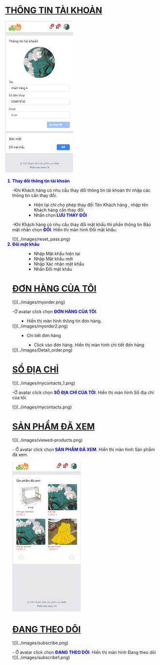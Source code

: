 # <font color="">[THÔNG TIN TÀI KHOẢN](<https://bigm.vn/me/profile>) </font>
<p></p>

![](../images/user_info.png)

<font color ="Blue"><strong><ol>
<li> Thay đổi thông tin tài khoản 
</li>
</font>
</strong>
 <p></p>
 -Khi Khách hàng có nhu cầu thay đổi thông tin tài khoản thì nhập các thông tin cần thay đổi.
 <ol>
 <ul>
 <ul>
 <li>Hiện tại chỉ cho phép thay đổi Tên Khách hàng , nhập tên Khách hàng cần thay đổi
 </li>
 <li>Nhấn chọn<strong> <font color ="Blue">LƯU THAY ĐỔI</font></strong>
 </li>
 </ul>
 </ul>
 
 </ol>
 <p></p>
 -Khi Khách hàng có nhu cầu thay đổi mật khẩu thì phần thông tin Bảo mật nhấn chọn <strong><font color ="Blue">ĐỔI</font></strong>. Hiển thị màn hình Đổi mật khẩu:
</strong> 
</font>
<p></p>
 ![](../images/reset_pass.png)
<font color ="Blue"><strong>
<li> Đổi mật khẩu </li>
</font></strong>
<ol><ul><ul>
<li>Nhập Mật khẩu hiện tại </li>
<li>Nhập Mật khẩu mới </li>
<li>Nhập Xác nhận mật khẩu </li>
<li>Nhấn Đổi mật khẩu </li>
</ul>
</ul>
</ol>

# <font color="">[ĐƠN HÀNG CỦA TÔI](<https://bigm.vn/me/orders>) </font>
<p></p>
 ![](../images/myorder.png)
 <p></p>
 -Ở avatar click chọn <strong> <font color ="Blue">ĐƠN HÀNG CỦA TÔI</font></strong>. 
 <ol>
 <ul>
 <li>Hiển thị màn hình thông tin đơn hàng.
 </li>
 </ol>
 </ul>
  ![](../images/myorder2.png)
  <ol>
  <ul>
  <li>Chi tiết đơn hàng </li>
  <ul>
  <li>
  Click vào đơn hàng. Hiển thị màn hình chi tiết đơn hàng
  </ul>
  </li>
  </li> 
  </li>
  </ul>
  </ol>
   ![](../images/Detail_order.png)

  
 <p></p>



# <font color="">[SỔ ĐỊA CHỈ](<https://bigm.vn/me/contacts>) </font>

<p></p>
 ![](../images/mycontacts_1.png)
 <p></p>
 -Ở avatar click chọn <strong> <font color ="Blue">SỔ ĐỊA CHỈ CỦA TÔI</font></strong>. Hiển thị màn hình Sổ địa chỉ của tôi.
 <p></p>
 ![](../images/mycontacts.png)



# <font color="">[SẢN PHẨM ĐÃ XEM](<https://bigm.vn/me/viewed-products>) </font>
<p></p>
![](../images/viewed-products.png)
<p></p>
- Ở avatar click chọn <strong> <font color ="Blue">SẢN PHẨM ĐÃ XEM</font></strong>. Hiển thị màn hình Sản phẩm đã xem.

![](../images/viewed-products1.png)
<p></p>


# <font color="">[ĐANG THEO DÕI](<https://bigm.vn/me/subscribe>) </font>
<p></p>
![](../images/subscribe.png)
<p></p>
- Ở avatar click chọn <strong> <font color ="Blue">ĐANG THEO DÕI</font></strong>. Hiển thị màn hình Đang theo dõi
<p.</p>
![](../images/subscribe1.png)

<p></p>
</ol>